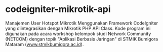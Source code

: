 # codeigniter-mikrotik-api
Manajemen User Hotspot Mikrotik Menggunakan Framework CodeIgniter yang diintegrasikan dengan Mikrotik PHP API Class. Kode program ini digunakan pada acara workshop kelompok studi Network Community (NETCOM) dengan topik "Aplikasi Berbasis Jaringan" di STMIK Bumigora Mataram (www.stmikbumigora.ac.id).
